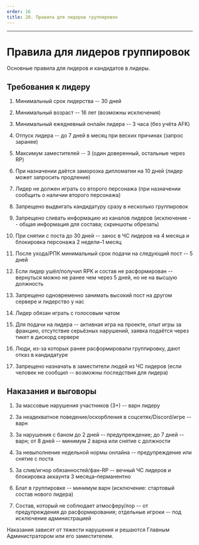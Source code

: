 ```yaml
---
order: 16
title: 20. Правила для лидеров группировок
---
```


---

# Правила для лидеров группировок

Основные правила для лидеров и кандидатов в лидеры.

## Требования к лидеру

1. Минимальный срок лидерства -- 30 дней

2. Минимальный возраст -- 16 лет (возможны исключения)

3. Минимальный ежедневный онлайн лидера -- 3 часа (без учёта AFK)

4. Отпуск лидера -- до 7 дней в месяц при веских причинах (запрос заранее)

5. Максимум заместителей -- 3 (один доверенный, остальные через RP)

6. При назначении даётся заморозка дипломатии на 10 дней (лидер может запросить продление)

7. Лидер не должен играть со второго персонажа (при назначении сообщить о наличии второго персонажа)

8. Запрещено выдвигать кандидатуру сразу в несколько группировок

9. Запрещено сливать информацию из каналов лидеров (исключение -- общая информация для состава; скриншоты обрезать)

10. При снятии с поста до 30 дней -- занос в ЧС лидеров на 4 месяца и блокировка персонажа 2 недели–1 месяц

11. После ухода/РПК минимальный срок подачи на следующий пост -- 5 дней

12. Если лидер ушёл/получил RPK и состав не расформирован -- вернуться можно не ранее чем через 5 дней, но не на высшую должность

13. Запрещено одновременно занимать высокий пост на другом сервере и лидерство у нас

14. Лидер обязан играть с голосовым чатом

15. Для подачи на лидера -- активная игра на проекте, опыт игры за фракцию, отсутствие серьёзных нарушений, заявка подаётся через тикет в дискорд сервере

16. Люди, из-за которых ранее расформировали группировку, дают отказ в кандидатуре

17. Запрещено назначать в заместители людей из ЧС лидеров (если человек не сообщил -- возможны последствия для лидера)

## Наказания и выговоры

1. За массовые нарушения участников (3+) -- варн лидеру

2. За неадекватное поведение/оскорбления в соцсетях/Discord/игре -- варн

3. За нарушения с баном до 2 дней -- предупреждение; до 7 дней -- варн; от 8 дней -- минимум 2 варна или снятие с должности

4. За невыполнение недельной нормы онлайна -- предупреждение или снятие с поста

5. За слив/игнор обязанностей/фан-RP -- вечный ЧС лидеров и блокировка аккаунта 3 месяца–перманентно

6. Блат в группировке -- минимум варн (исключение: стартовый состав нового лидера)

7. Состав, который не соблюдает атмосферу/лор -- от предупреждения до расформирования; отдельные игроки -- под исключение администрацией

<note type="danger">

Наказания зависят от тяжести нарушения и решаются Главным Администратором или его заместителем.

</note>